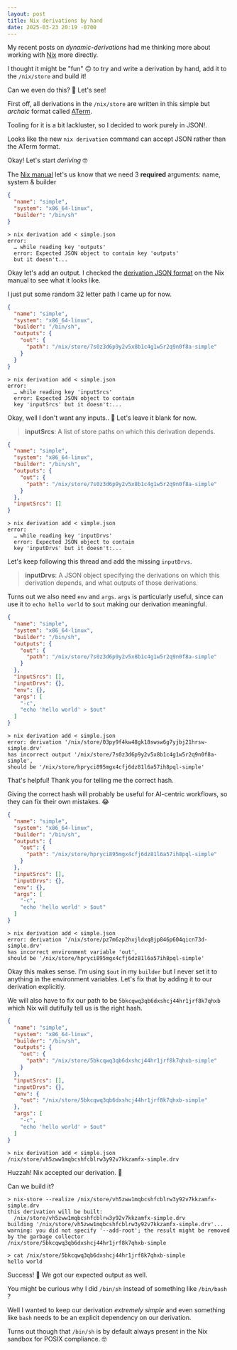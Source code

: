 ```yaml
---
layout: post
title: Nix derivations by hand
date: 2025-03-23 20:19 -0700
---
```


My recent posts on _dynamic-derivations_ had me thinking more about working with [Nix](https://nixos.org) more directly.

I thought it might be "fun" 🙃 to try and write a derivation by hand, add it to the `/nix/store` and build it!

Can we even do this? 🤔 Let's see!

First off, all derivations in the `/nix/store` are written in this simple but _archaic_ format called [ATerm](https://homepages.cwi.nl/~daybuild/daily-books/technology/aterm-guide/aterm-guide.html).

Tooling for it is a bit lackluster, so I decided to work purely in JSON!.

Looks like the new `nix derivation` command can accept JSON rather than the ATerm format.

Okay! Let's start _deriving_ 🤓

The [Nix manual](https://nix.dev/manual/nix/2.25/language/derivations) let's us know that we need 3 **required** arguments: name, system & builder

```json
{
  "name": "simple",
  "system": "x86_64-linux",
  "builder": "/bin/sh"
}
```

```console
> nix derivation add < simple.json 
error:
  … while reading key 'outputs'
  error: Expected JSON object to contain key 'outputs'
  but it doesn't...
```

Okay let's add an output. I checked the [derivation JSON format](https://nix.dev/manual/nix/2.21/protocols/json/derivatio) on the Nix manual to see what it looks like.

I just put some random 32 letter path I came up for now.

```json
{
  "name": "simple",
  "system": "x86_64-linux",
  "builder": "/bin/sh",
  "outputs": {
    "out": {
      "path": "/nix/store/7s0z3d6p9y2v5x8b1c4g1w5r2q9n0f8a-simple"
    }
  }
}
```

```console
> nix derivation add < simple.json
error:
  … while reading key 'inputSrcs'
  error: Expected JSON object to contain
  key 'inputSrcs' but it doesn't:...
```

Okay, well I don't want any inputs.. 🤨
Let's leave it blank for now.

> **inputSrcs**: A list of store paths on which this derivation depends.

```json
{
  "name": "simple",
  "system": "x86_64-linux",
  "builder": "/bin/sh",
  "outputs": {
    "out": {
      "path": "/nix/store/7s0z3d6p9y2v5x8b1c4g1w5r2q9n0f8a-simple"
    }
  },
  "inputSrcs": []
}
```

```console
> nix derivation add < simple.json
error:
  … while reading key 'inputDrvs'
  error: Expected JSON object to contain
  key 'inputDrvs' but it doesn't:...
```

Let's keep following this thread and add the missing `inputDrvs`.

> **inputDrvs**: A JSON object specifying the derivations on which this derivation depends, and what outputs of those derivations.

Turns out we also need `env` and `args`. `args` is particularly useful, since can use it to `echo hello world` to `$out` making our derivation meaningful.

```json
{
  "name": "simple",
  "system": "x86_64-linux",
  "builder": "/bin/sh",
  "outputs": {
    "out": {
      "path": "/nix/store/7s0z3d6p9y2v5x8b1c4g1w5r2q9n0f8a-simple"
    }
  },
  "inputSrcs": [],
  "inputDrvs": {},
  "env": {},
  "args": [
    "-c",
    "echo 'hello world' > $out"
  ]
}
```

```console
> nix derivation add < simple.json
error: derivation '/nix/store/03py9f4kw48gk18swsw6g7yjbj21hrsw-simple.drv'
has incorrect output '/nix/store/7s0z3d6p9y2v5x8b1c4g1w5r2q9n0f8a-simple',
should be '/nix/store/hpryci895mgx4cfj6dz81l6a57ih8pql-simple'
```

That's helpful! Thank you for telling me the correct hash.

Giving the correct hash will probably be useful for AI-centric workflows, so they can fix their own mistakes. 😂

```json
{
  "name": "simple",
  "system": "x86_64-linux",
  "builder": "/bin/sh",
  "outputs": {
    "out": {
      "path": "/nix/store/hpryci895mgx4cfj6dz81l6a57ih8pql-simple"
    }
  },
  "inputSrcs": [],
  "inputDrvs": {},
  "env": {},
  "args": [
    "-c",
    "echo 'hello world' > $out"
  ]
}
```

```console
> nix derivation add < simple.json
error: derivation '/nix/store/pz7m6zp2hxjldxq8jp846p604qicn73d-simple.drv'
has incorrect environment variable 'out',
should be '/nix/store/hpryci895mgx4cfj6dz81l6a57ih8pql-simple'
```

Okay this makes sense. I'm using `$out` in my `builder` but I never set it to anything in the environment variables. Let's fix that by adding it to our derivation explicitly.

We will also have to fix our path to be `5bkcqwq3qb6dxshcj44hr1jrf8k7qhxb` which Nix will dutifully tell us is the right hash.

```json
{
  "name": "simple",
  "system": "x86_64-linux",
  "builder": "/bin/sh",
  "outputs": {
    "out": {
      "path": "/nix/store/5bkcqwq3qb6dxshcj44hr1jrf8k7qhxb-simple"
    }
  },
  "inputSrcs": [],
  "inputDrvs": {},
  "env": {
    "out": "/nix/store/5bkcqwq3qb6dxshcj44hr1jrf8k7qhxb-simple"
  },
  "args": [
    "-c",
    "echo 'hello world' > $out"
  ]
}
```

```console
> nix derivation add < simple.json
/nix/store/vh5zww1mqbcshfcblrw3y92v7kkzamfx-simple.drv
```

Huzzah! Nix accepted our derivation. 🎉

Can we build it?

```console
> nix-store --realize /nix/store/vh5zww1mqbcshfcblrw3y92v7kkzamfx-simple.drv
this derivation will be built:
  /nix/store/vh5zww1mqbcshfcblrw3y92v7kkzamfx-simple.drv
building '/nix/store/vh5zww1mqbcshfcblrw3y92v7kkzamfx-simple.drv'...
warning: you did not specify '--add-root'; the result might be removed by the garbage collector
/nix/store/5bkcqwq3qb6dxshcj44hr1jrf8k7qhxb-simple

> cat /nix/store/5bkcqwq3qb6dxshcj44hr1jrf8k7qhxb-simple
hello world
```

Success! 🤑 We got our expected output as well.

You might be curious why I did `/bin/sh` instead of something like `/bin/bash` ?

Well I wanted to keep our derivation _extremely simple_ and even something like `bash` needs to be an explicit dependency on our derivation.

Turns out though that `/bin/sh` is by default always present in the Nix sandbox for POSIX compliance. 🤓
